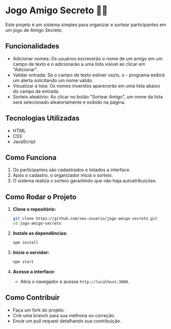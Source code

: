 # Jogo Amigo Secreto 👨‍🦰

Este projeto é um sistema simples para organizar e sortear participantes em um jogo de Amigo Secreto.

## Funcionalidades

- Adicionar nomes: Os usuários escreverão o nome de um amigo em um campo de texto e o adicionarão a uma lista visível ao clicar em "Adicionar".
- Validar entrada: Se o campo de texto estiver vazio, o - programa exibirá um alerta solicitando um nome válido.
- Visualizar a lista: Os nomes inseridos aparecerão em uma lista abaixo do campo de entrada.
- Sorteio aleatório: Ao clicar no botão "Sortear Amigo", um nome da lista será selecionado aleatoriamente e exibido na página.

## Tecnologias Utilizadas

- HTML
- CSS
- JavaScript

## Como Funciona

1. Os participantes são cadastrados e listados a interface.
2. Após o cadastro, o organizador inicia o sorteio.
3. O sistema realiza o sorteio garantindo que não haja autoatribuições.

## Como Rodar o Projeto

1. **Clone o repositório:**
    ```bash
    git clone https://github.com/seu-usuario/jogo-amigo-secreto.git
    cd jogo-amigo-secreto
    ```

2. **Instale as dependências:**
    ```bash
    npm install
    ```

3. **Inicie o servidor:**
    ```bash
    npm start
    ```

4. **Acesse a interface:**
    - Abra o navegador e acesse `http://localhost:3000`.

## Como Contribuir

- Faça um fork do projeto.
- Crie uma branch para sua melhoria ou correção.
- Envie um pull request detalhando sua contribuição.
